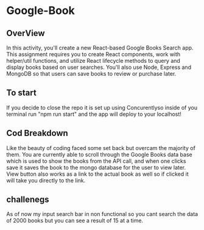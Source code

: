 # Google-Book 
 
## OverView
In this activity, you'll create a new React-based Google Books Search app. This assignment requires you to create React components, work with helper/util functions, and utilize React lifecycle methods to query and display books based on user searches. You'll also use Node, Express and MongoDB so that users can save books to review or purchase later.

## To start
If you decide to close the repo it is set up using Concurentlyso inside of you terminal run "npm run start" and the app will deploy to your localhost!

## Cod Breakdown
Like the beauty of coding faced some set back but overcam the majority of them. You are currently able to scroll through the Google Books data base which is used to show the books from the API call, and when one clicks save it saves the book to the mongo database for the user to view later. View button also works as a link to the actual book as well so if clicked it will take you directly to the link. 

## challenegs
As of now my input search bar in non functional so you cant search the data of 2000 books but you can see a result of 15 at a time. 
 
 
